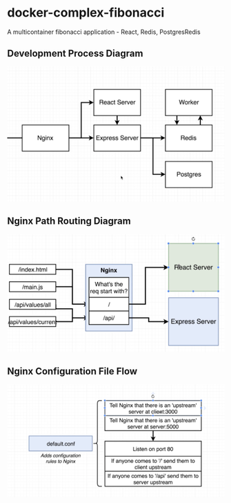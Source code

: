 # docker-complex-fibonacci
A multicontainer fibonacci application - React, Redis, PostgresRedis

## Development Process Diagram
![Development Process Diagram](/assets/Dev_Process_Diagram.png "Dev Process Diagram.png")

## Nginx Path Routing Diagram
![Nginx Path Routing Diagram](/assets/Nginx_Path_Routing_Diagram.png "Nginx Path Routing Diagram.png")

## Nginx Configuration File Flow
![Nginx Configuration File Flow](/assets/Nginx_Configuration_File_Flow.png " Nginx Configuration File Flow.png")